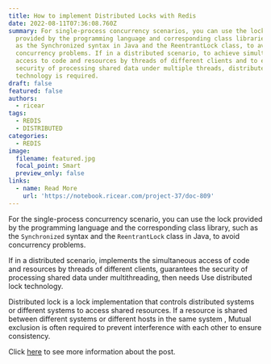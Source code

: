 ```yaml
---
title: How to implement Distributed Locks with Redis
date: 2022-08-11T07:36:08.760Z
summary: For single-process concurrency scenarios, you can use the locks
  provided by the programming language and corresponding class libraries, such
  as the Synchronized syntax in Java and the ReentrantLock class, to avoid
  concurrency problems. If in a distributed scenario, to achieve simultaneous
  access to code and resources by threads of different clients and to ensure the
  security of processing shared data under multiple threads, distributed lock
  technology is required.
draft: false
featured: false
authors:
  - ricear
tags:
  - REDIS
  - DISTRIBUTED
categories:
  - REDIS
image:
  filename: featured.jpg
  focal_point: Smart
  preview_only: false
links:
  - name: Read More
    url: 'https://notebook.ricear.com/project-37/doc-809'
---
```

For the single-process concurrency scenario, you can use the lock provided by the programming language and the corresponding class library, such as the `Synchronized` syntax and the `ReentrantLock` class in Java, to avoid concurrency problems.

If in a distributed scenario, implements the simultaneous access of code and resources by threads of different clients, guarantees the security of processing shared data under multithreading, then needs Use distributed lock technology.

Distributed lock is a lock implementation that controls distributed systems or different systems to access shared resources. If a resource is shared between different systems or different hosts in the same system , Mutual exclusion is often required to prevent interference with each other to ensure consistency.

Click [here](https://notebook.ricear.com/project-37/doc-809) to see more information about the post.
